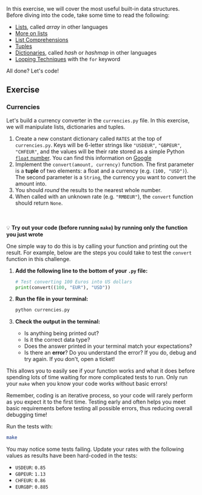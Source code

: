 In this exercise, we will cover the most useful built-in data structures.
Before diving into the code, take some time to read the following:

- [Lists](https://docs.python.org/3.7/tutorial/introduction.html#lists), called _array_ in other languages
- [More on lists](https://docs.python.org/3.7/tutorial/datastructures.html#more-on-lists)
- [List Comprehensions](https://docs.python.org/3.7/tutorial/datastructures.html#list-comprehensions)
- [Tuples](https://docs.python.org/3.7/tutorial/datastructures.html#tuples-and-sequences)
- [Dictionaries](https://docs.python.org/3.7/tutorial/datastructures.html#dictionaries), called _hash_ or _hashmap_ in other languages
- [Looping Techniques](https://docs.python.org/3.7/tutorial/datastructures.html#looping-techniques) with the `for` keyword

All done? Let's code!

## Exercise

### Currencies

Let's build a currency converter in the `currencies.py` file. In this exercise, we will manipulate lists, dictionaries and tuples.

1. Create a new constant dictionary called `RATES` at the top of `currencies.py`. Keys will be 6-letter strings like `"USDEUR"`, `"GBPEUR"`, `"CHFEUR"`, and the values will be their rate stored as a simple Python [`float` number](https://docs.python.org/3/library/stdtypes.html#numeric-types-int-float-complex). You can find this information on [Google](https://www.google.com/search?q=USDEUR)
2. Implement the `convert(amount, currency)` function. The first parameter is a **tuple** of two elements: a float and a currency (e.g. `(100, "USD")`). The second parameter is a `String`, the currency you want to convert the amount into.
3. You should _round_ the results to the nearest whole number.
4. When called with an unknown rate (e.g. `"RMBEUR"`), the `convert` function should return `None`.


<br><br>
💡 **Try out your code (before running `make`) by running only the function you just wrote**

One simple way to do this is by calling your function and printing out the result. For example, below are the steps you could take to test the `convert` function in this challenge.

1. **Add the following line to the bottom of your `.py` file:**

    ```python
    # Test converting 100 Euros into US dollars
    print(convert((100, "EUR"), "USD"))
    ```

2. **Run the file in your terminal:**

    ```bash
    python currencies.py
    ```

3. **Check the output in the terminal:**
    - Is anything being printed out?
    - Is it the correct data type?
    - Does the answer printed in your terminal match your expectations?
    - Is there an **error**? Do you understand the error? If you do, debug and try again. If you don't, open a ticket!

This allows you to easily see if your function works and what it does before spending lots of time waiting for more complicated tests to run. Only run your `make` when you know your code works without basic errors!

Remember, coding is an iterative process, so your code will rarely perform as you expect it to the first time. Testing early and often helps you meet basic requirements before testing all possible errors, thus reducing overall debugging time!

Run the tests with:

```bash
make
```

You may notice some tests failing. Update your rates with the following values as results have been hard-coded in the tests:

- `USDEUR`: `0.85`
- `GBPEUR`: `1.13`
- `CHFEUR`: `0.86`
- `EURGBP`: `0.885`
